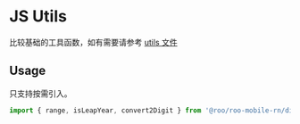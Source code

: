 # JS Utils

比较基础的工具函数，如有需要请参考 [utils 文件](../../src/common/utils/index.ts)

## Usage

只支持按需引入。

```js
import { range, isLeapYear, convert2Digit } from '@roo/roo-mobile-rn/dist/common/utils'
```
